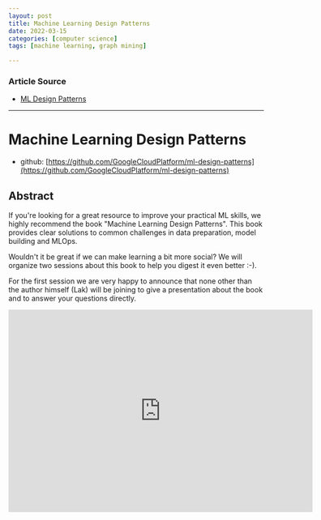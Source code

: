 ```yaml
---
layout: post
title: Machine Learning Design Patterns
date: 2022-03-15
categories: [computer science]
tags: [machine learning, graph mining]

---
```


### Article Source

* [ML Design Patterns](https://www.youtube.com/watch?v=7T7bziuviPU)


---

# Machine Learning Design Patterns


* github: [https://github.com/GoogleCloudPlatform/ml-design-patterns](https://github.com/GoogleCloudPlatform/ml-design-patterns)

## Abstract

If you're looking for a great resource to improve your practical ML skills, we highly recommend the book "Machine Learning Design Patterns". This book provides clear solutions to common challenges in data preparation, model building and MLOps.

Wouldn't it be great if we can make learning a bit more social?
We will organize two sessions about this book to help you digest it even better :-).

For the first session we are very happy to announce that none other than the author himself (Lak) will be joining to give a presentation about the book and to answer your questions directly.

<iframe width="600" height="400" src="https://www.youtube.com/embed/7T7bziuviPU" title="YouTube video player" frameborder="0" allow="accelerometer; autoplay; clipboard-write; encrypted-media; gyroscope; picture-in-picture" allowfullscreen></iframe>